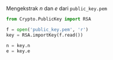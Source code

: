 Mengekstrak $n$ dan $e$ dari `public_key.pem`   
``` python
from Crypto.PublicKey import RSA

f = open('public_key.pem', 'r')
key = RSA.importKey(f.read())

n = key.n
e = key.e
```
